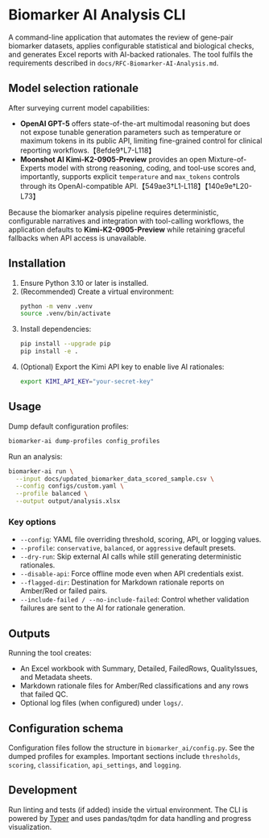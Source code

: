 # Biomarker AI Analysis CLI

A command-line application that automates the review of gene-pair biomarker datasets, applies configurable statistical and biological checks, and generates Excel reports with AI-backed rationales. The tool fulfils the requirements described in `docs/RFC-Biomarker-AI-Analysis.md`.

## Model selection rationale

After surveying current model capabilities:

- **OpenAI GPT-5** offers state-of-the-art multimodal reasoning but does not expose tunable generation parameters such as temperature or maximum tokens in its public API, limiting fine-grained control for clinical reporting workflows.【8efde9†L7-L118】
- **Moonshot AI Kimi-K2-0905-Preview** provides an open Mixture-of-Experts model with strong reasoning, coding, and tool-use scores and, importantly, supports explicit `temperature` and `max_tokens` controls through its OpenAI-compatible API.【549ae3†L1-L118】【140e9e†L20-L73】

Because the biomarker analysis pipeline requires deterministic, configurable narratives and integration with tool-calling workflows, the application defaults to **Kimi-K2-0905-Preview** while retaining graceful fallbacks when API access is unavailable.

## Installation

1. Ensure Python 3.10 or later is installed.
2. (Recommended) Create a virtual environment:
   ```bash
   python -m venv .venv
   source .venv/bin/activate
   ```
3. Install dependencies:
   ```bash
   pip install --upgrade pip
   pip install -e .
   ```
4. (Optional) Export the Kimi API key to enable live AI rationales:
   ```bash
   export KIMI_API_KEY="your-secret-key"
   ```

## Usage

Dump default configuration profiles:
```bash
biomarker-ai dump-profiles config_profiles
```

Run an analysis:
```bash
biomarker-ai run \
  --input docs/updated_biomarker_data_scored_sample.csv \
  --config configs/custom.yaml \
  --profile balanced \
  --output output/analysis.xlsx
```

### Key options

- `--config`: YAML file overriding threshold, scoring, API, or logging values.
- `--profile`: `conservative`, `balanced`, or `aggressive` default presets.
- `--dry-run`: Skip external AI calls while still generating deterministic rationales.
- `--disable-api`: Force offline mode even when API credentials exist.
- `--flagged-dir`: Destination for Markdown rationale reports on Amber/Red or failed pairs.
- `--include-failed / --no-include-failed`: Control whether validation failures are sent to the AI for rationale generation.

## Outputs

Running the tool creates:

- An Excel workbook with Summary, Detailed, FailedRows, QualityIssues, and Metadata sheets.
- Markdown rationale files for Amber/Red classifications and any rows that failed QC.
- Optional log files (when configured) under `logs/`.

## Configuration schema

Configuration files follow the structure in `biomarker_ai/config.py`. See the dumped profiles for examples. Important sections include `thresholds`, `scoring`, `classification`, `api_settings`, and `logging`.

## Development

Run linting and tests (if added) inside the virtual environment. The CLI is powered by [Typer](https://typer.tiangolo.com/) and uses pandas/tqdm for data handling and progress visualization.
